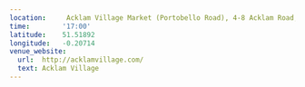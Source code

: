 ```yaml
---
location:     Acklam Village Market (Portobello Road), 4-8 Acklam Road, London W10 5TY
time:        '17:00'
latitude:    51.51892
longitude:   -0.20714
venue_website:
  url:  http://acklamvillage.com/
  text: Acklam Village
---
```

